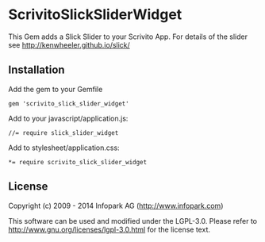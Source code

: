 # ScrivitoSlickSliderWidget

This Gem adds a Slick Slider to your Scrivito App. For details of the slider see http://kenwheeler.github.io/slick/

## Installation

Add the gem to your Gemfile

    gem 'scrivito_slick_slider_widget'

Add to your javascript/application.js:

    //= require slick_slider_widget

Add to stylesheet/application.css:

    *= require scrivito_slick_slider_widget

## License

Copyright (c) 2009 - 2014 Infopark AG (http://www.infopark.com)

This software can be used and modified under the LGPL-3.0. Please refer to http://www.gnu.org/licenses/lgpl-3.0.html for the license text.
